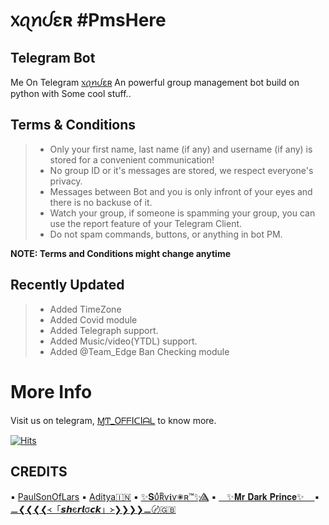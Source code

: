 # ᥊ꪖꪀᦔɛʀ #PmsHere
## Telegram Bot

Me On Telegram [᥊ꪖꪀᦔɛʀ](https://t.me/XanderRoBot)
An powerful group management bot build on python with Some cool stuff.. 

## Terms & Conditions

> - Only your first name, last name (if any) and username (if any) is stored for a convenient communication!
> - No group ID or it's messages are stored, we respect everyone's privacy.
> - Messages between Bot and you is only infront of your eyes and there is no backuse of it.
> - Watch your group, if someone is spamming your group, you can use the report feature of your Telegram Client.
> - Do not spam commands, buttons, or anything in bot PM.

**NOTE: Terms and Conditions might change anytime**

## Recently Updated
> - Added TimeZone
> - Added Covid module
> - Added Telegraph support. 
> - Added Music/video(YTDL) support.
> - Added @Team_Edge Ban Checking module

# More Info
Visit us on telegram, [ⱮͲ_OᖴᖴIᑕIᗩᒪ](https://t.me/MT_Officials) to know more.

[![Hits](https://hits.seeyoufarm.com/api/count/incr/badge.svg?url=https%3A%2F%2Fgithub.com%2FPmsHere%2FXanderRobot&count_bg=%23FC1123&title_bg=%23000000&icon=expertsexchange.svg&icon_color=%23FFFFFF&title=Visits&edge_flat=false)](https://t.me/MT_officials)

## CREDITS

▪️ [PaulSonOfLars](https://github.com/PaulSonOfLars/tgbot)
▪️ [Aditya🇮🇳](https://github.com/Xditya)
▪️ [✨𝐒υͣʀͫѵ𝖎ѵ✺ʀ™️✨⟁⃤](https://github.com/Sur-vivor/CinderellaProBot)
▪️ [ㅤ✨𝐌𝐫 𝐃𝐚𝐫𝐤 𝐏𝐫𝐢𝐧𝐜𝐞✨ㅤ ](https://github.com/Mr-Dark-Prince)
▪️ [⚊❮❮❮❮᚜「𝙨𝙝є𝙧𝙡σ𝙘𝙠」᚛❯❯❯❯⚊〄🇬🇧](https://github.com/Mr-SHRLCK)

